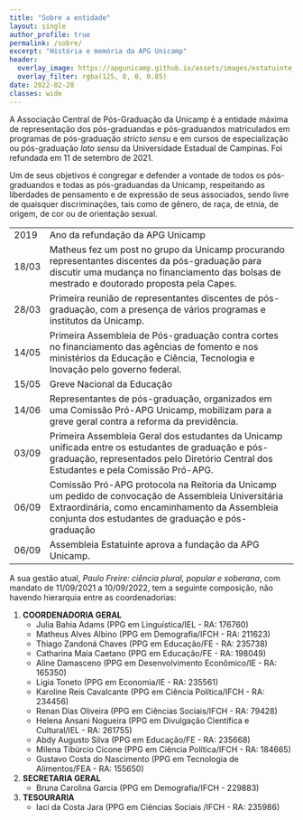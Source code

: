 ```yaml
---
title: "Sobre a entidade"
layout: single
author_profile: true
permalink: /sobre/
excerpt: "História e memória da APG Unicamp"
header:
  overlay_image: https://apgunicamp.github.io/assets/images/estatuinte_apg.jpg
  overlay_filter: rgba(125, 0, 0, 0.85)
date: 2022-02-28
classes: wide
---
```


A Associação Central de Pós-Graduação da Unicamp é a entidade máxima de representação dos pós-graduandas e pós-graduandos matriculados em programas de pós-graduação *stricto sensu* e em cursos de especialização ou pós-graduação *lato sensu* da Universidade Estadual de Campinas. Foi refundada em 11 de setembro de 2021.

Um de seus objetivos é congregar e defender a vontade de todos os pós-graduandos e todas as pós-graduandas da Unicamp, respeitando as liberdades de pensamento e de expressão de seus associados, sendo livre de quaisquer discriminações, tais como de gênero, de raça, de etnia, de origem, de cor ou de orientação sexual.


<table class="timeline-md">
  <tbody>
      <tr>
      <td>2019</td>
      <td> Ano da refundação da APG Unicamp </td>
    </tr>
    <tr>
      <td>18/03</td>
      <td>Matheus fez um post no grupo da Unicamp procurando representantes discentes da pós-graduação para discutir uma mudança no financiamento das bolsas de mestrado e doutorado proposta pela Capes.</td>
    </tr>
    <tr>
      <td>28/03</td>
      <td>Primeira reunião de representantes discentes de pós-graduação, com a presença de vários programas e institutos da Unicamp.</td>
    </tr>
    <tr>
      <td>14/05</td>
      <td>Primeira Assembleia de Pós-graduação contra cortes no financiamento das agências de fomento e nos ministérios da Educação e Ciência, Tecnologia e Inovação pelo governo federal.</td>
    </tr>
    <tr>
      <td>15/05</td>
      <td>Greve Nacional da Educação</td>
    </tr>
    <tr>
      <td>14/06</td>
      <td>Representantes de pós-graduação, organizados em uma Comissão Pró-APG Unicamp, mobilizam para a greve geral contra a reforma da previdência.</td>
    </tr>
    <tr>
      <td>03/09</td>
      <td>Primeira Assembleia Geral dos estudantes da Unicamp unificada entre os estudantes de graduação e pós-graduação, representados pelo Diretório Central dos Estudantes e pela Comissão Pró-APG.</td>
    </tr>
    <tr>
      <td>06/09</td>
      <td>Comissão Pró-APG protocola na Reitoria da Unicamp um pedido de convocação de Assembleia Universitária Extraordinária, como encaminhamento da Assembleia conjunta dos estudantes de graduação e pós-graduação </td>
    </tr>
    <tr>
      <td>06/09</td>
      <td>Assembleia Estatuinte aprova a fundação da APG Unicamp. </td>
    </tr>
  </tbody>
</table>                                   

A sua gestão atual, *Paulo Freire: ciência plural, popular e soberana*, com mandato de 11/09/2021 a 10/09/2022, tem a seguinte composição, não havendo hierarquia entre as coordenadorias:

<ol>
  <li> <b>COORDENADORIA GERAL</b>
     <ul>  
     <li> Julia Bahia Adams (PPG em Linguística/IEL - RA: 176760) </li>
     <li> Matheus Alves Albino (PPG em Demografia/IFCH - RA: 211623) </li>
     <li> Thiago Zandoná Chaves (PPG em Educação/FE - RA: 235738) </li>
     <li> Catharina Maia Caetano (PPG em Educação/FE - RA: 198049) </li>
     <li> Aline Damasceno (PPG em Desenvolvimento Econômico/IE - RA: 165350) </li>
     <li> Ligia Toneto (PPG em Economia/IE - RA: 235561) </li>
     <li> Karoline Reis Cavalcante (PPG em Ciência Política/IFCH - RA: 234456) </li>
     <li> Renan Dias Oliveira (PPG em Ciências Sociais/IFCH - RA: 79428) </li>
     <li> Helena Ansani Nogueira (PPG em Divulgação Científica e Cultural/IEL - RA: 261755) </li>
     <li> Abdy Augusto Silva (PPG em Educação/FE - RA: 235668) </li>
     <li> Milena Tibúrcio Cicone (PPG em Ciência Política/IFCH - RA: 184665) </li>
     <li> Gustavo Costa do Nascimento (PPG em Tecnologia de Alimentos/FEA - RA: 155650) </li>
     </ul> 
  <li> <b>SECRETARIA GERAL</b>
    <ul>
      <li> Bruna Carolina Garcia (PPG em Demografia/IFCH - 229883) </li>
    </ul>   
  <li> <b>TESOURARIA</b>
    <ul>
      <li> Iaci da Costa Jara (PPG em Ciências Sociais /IFCH - RA: 235986) </li>
    </ul>  
<ol>